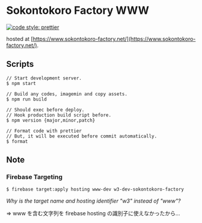 # Sokontokoro Factory WWW

[![code style: prettier](https://img.shields.io/badge/code_style-prettier-ff69b4.svg?style=flat-square)](https://github.com/prettier/prettier)

hosted at [https://www.sokontokoro-factory.net/](https://www.sokontokoro-factory.net/).

## Scripts

```
// Start development server.
$ npm start

// Build any codes, imagemin and copy assets.
$ npm run build

// Should exec before deploy.
// Hook production build script before.
$ npm version {major,minor,patch}

// Format code with prettier
// But, it will be executed before commit automatically.
$ format
```

## Note

### Firebase Targeting

```bash
$ firebase target:apply hosting www-dev w3-dev-sokontokoro-factory
```

_Why is the target name and hosting identifier "w3" instead of "www"?_

=> www を含む文字列を firebase hosting の識別子に使えなかったから...
